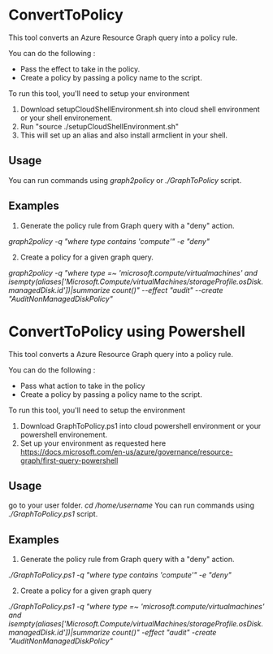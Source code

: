# ConvertToPolicy
This tool converts an Azure Resource Graph query into a policy rule.

You can do the following :

- Pass the effect to take in the policy.
- Create a policy by passing a policy name to the script.

To run this tool, you'll need to setup your environment
1. Download setupCloudShellEnvironment.sh into cloud shell environment or your shell environement.
2. Run "source ./setupCloudShellEnvironment.sh"
3. This will set up an alias and also install armclient in your shell.

## Usage
You can run commands using *graph2policy* or *./GraphToPolicy* script.

## Examples
1. Generate the policy rule from Graph query with a "deny" action.

*graph2policy -q "where type contains 'compute'" -e "deny"*

2. Create a policy for a given graph query.

*graph2policy -q "where type =~ 'microsoft.compute/virtualmachines' and isempty(aliases['Microsoft.Compute/virtualMachines/storageProfile.osDisk.managedDisk.id'])|summarize count()" --effect "audit" --create "AuditNonManagedDiskPolicy"*


# ConvertToPolicy using Powershell
This tool converts a Azure Resource Graph query into a policy rule.

You can do the following :

- Pass what action to take in the policy
- Create a policy by passing a policy name to the script.

To run this tool, you'll need to setup the environment
1. Download GraphToPolicy.ps1 into cloud powershell environment or your powershell environement.
2. Set up your environment as requested here https://docs.microsoft.com/en-us/azure/governance/resource-graph/first-query-powershell

## Usage
go to your user folder. *cd /home/username*
You can run commands using *./GraphToPolicy.ps1* script.

## Examples
1. Generate the policy rule from Graph query with a "deny" action.

*./GraphToPolicy.ps1 -q "where type contains 'compute'" -e "deny"*

2. Create a policy for a given graph query

*./GraphToPolicy.ps1 -q "where type =~ 'microsoft.compute/virtualmachines' and isempty(aliases['Microsoft.Compute/virtualMachines/storageProfile.osDisk.managedDisk.id'])|summarize count()" -effect "audit" -create "AuditNonManagedDiskPolicy"*
